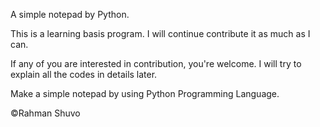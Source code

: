 A simple notepad by Python.

This is a learning basis program. I will continue contribute it as much as I can.

If any of you are interested in contribution, you're welcome.
I will try to explain all the codes in details later.

Make a simple notepad by using Python Programming Language.

©Rahman Shuvo
